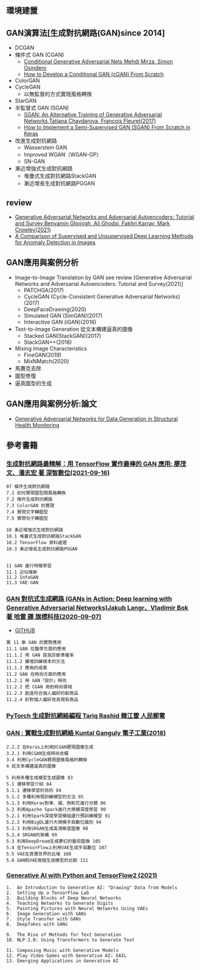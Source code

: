 
## 環境建置

## GAN演算法[生成對抗網路(GAN)since 2014]
- DCGAN
- 條件式 GAN (CGAN)
  - [Conditional Generative Adversarial Nets Mehdi Mirza, Simon Osindero](https://arxiv.org/abs/1411.1784) 
  - [How to Develop a Conditional GAN (cGAN) From Scratch](https://machinelearningmastery.com/how-to-develop-a-conditional-generative-adversarial-network-from-scratch/)
- ColorGAN
- CycleGAN
  - 以無監督的方式實現風格轉換 
- StarGAN
- 半監督式 GAN (SGAN)
  - [SGAN: An Alternative Training of Generative Adversarial Networks,Tatjana Chavdarova, François Fleuret(2017)](https://arxiv.org/abs/1712.02330) 
  - [How to Implement a Semi-Supervised GAN (SGAN) From Scratch in Keras](https://machinelearningmastery.com/semi-supervised-generative-adversarial-network/)
- 改進生成對抗網路
  - Wasserstein GAN
  - Improved WGAN（WGAN-GP）
  - SN-GAN
- 漸近增強式生成對抗網路
  - 堆疊式生成對抗網路StackGAN
  - 漸近增長生成對抗網路PGGAN
## review
- [Generative Adversarial Networks and Adversarial Autoencoders: Tutorial and Survey,Benyamin Ghojogh, Ali Ghodsi, Fakhri Karray, Mark Crowley(2021)](https://arxiv.org/abs/2111.13282)
- [A Comparison of Supervised and Unsupervised Deep Learning Methods for Anomaly Detection in Images](https://arxiv.org/abs/2107.09204)


## GAN應用與案例分析
- Image-to-Image Translation by GAN see review [Generative Adversarial Networks and Adversarial Autoencoders: Tutorial and Survey(2021)]
  - PATCHGA(2017)
  - CycleGAN (Cycle-Consistent Generative Adversarial Networks) (2017) 
  - DeepFaceDrawing(2020)
  - Simulated GAN (SimGAN)(2017) 
  - Interactive GAN (iGAN)(2016)
- Text-to-Image Generation 從文本構建逼真的圖像
  - Stacked GAN(StackGAN)(2017) 
  - StackGAN++(2018)
- Mixing Image Characteristics
  - FineGAN(2019) 
  - MixNMatch(2020)
- 馬賽克去除
- 圖型修復
- 逼真圖型的生成
## GAN應用與案例分析:論文
- [Generative Adversarial Networks for Data Generation in Structural Health Monitoring](https://arxiv.org/abs/2112.08196)

## 參考書籍
### [生成對抗網路最精解：用 TensorFlow 實作最棒的 GAN 應用: 廖茂文、潘志宏 著  深智數位(2021-09-16)](https://www.tenlong.com.tw/products/9789860776218?list_name=srh)
```
07 條件生成對抗網路
7.1 如何實現圖型間風格轉換
7.2 條件生成對抗網路
7.3 ColorGAN 的實現
7.4 實現文字轉圖型
7.5 實現句子轉圖型

10 漸近增強式生成對抗網路
10.1 堆疊式生成對抗網路StackGAN
10.2 TensorFlow 資料處理
10.3 漸近增長生成對抗網路PGGAN


11 GAN 進行特徵學習
11.1 近似推斷
11.2 InfoGAN
11.3 VAE-GAN
```

### [GAN 對抗式生成網路 (GANs in Action: Deep learning with Generative Adversarial Networks)Jakub Langr、Vladimir Bok 著 哈雷 譯 旗標科技(2020-09-07)](https://www.tenlong.com.tw/products/9789863126386?list_name=sp)

- [GITHUB](https://github.com/GANs-in-Action/gans-in-action)

```
第 11 章 GAN 的實際應用
11.1 GAN 在醫學方面的應用
11.1.1 用 GAN 提高診斷準確率
11.1.2 擴增訓練樣本的方法
11.1.3 應用的成果
11.2 GAN 在時尚方面的應用
11.2.1 用 GAN「設計」時尚
11.2.2 把 CGAN 用到時尚領域
11.2.3 創造符合個人偏好的新商品
11.2.4 針對個人偏好改良現有商品
```

### [PyTorch 生成對抗網絡編程 Tariq Rashid 韓江雷 人民郵電](https://www.tenlong.com.tw/products/9787115546388?list_name=srh)

### [GAN : 實戰生成對抗網絡 Kuntal Ganguly 電子工業(2018)](https://www.tenlong.com.tw/products/9787121342547?list_name=rd)
```
2.2.2 在Keras上利用DCGAN實現圖像生成
3.2.1 利用CGAN生成時尚衣櫃
3.4 利用CycleGAN實現圖像風格的轉換
4 從文本構建逼真的圖像

5 利用多種生成模型生成圖像 83
5.1 遷移學習介紹 84
5.1.1 遷移學習的目的 84
5.1.2 多種利用預訓練模型的方法 85
5.1.3 利用Keras對車、貓、狗和花進行分類 86
5.2 利用Apache Spark進行大規模深度學習 90
5.2.1 利用Spark深度學習模組運行預訓練模型 91
5.2.2 利用BigDL運行大規模手寫數位識別 94
5.2.3 利用SRGAN生成高清晰度圖像 98
5.2.4 SRGAN的架構 99
5.3 利用DeepDream生成夢幻的藝術圖像 105
5.4 在TensorFlow上利用VAE生成手寫數位 107
5.5 VAE在真實世界的比喻 108
5.6 GAN和VAE兩個生成模型的比較 111
```
### [Generative AI with Python and TensorFlow2 (2021)](https://www.packtpub.com/product/generative-ai-with-python-and-tensorflow-2/9781800200883)

```
1.	An Introduction to Generative AI: "Drawing" Data from Models
2.	Setting Up a TensorFlow Lab
3.	Building Blocks of Deep Neural Networks
4.	Teaching Networks to Generate Digits
5.	Painting Pictures with Neural Networks Using VAEs
6.	Image Generation with GANs
7.	Style Transfer with GANs
8.	Deepfakes with GANs

9.	The Rise of Methods for Text Generation
10.	NLP 2.0: Using Transformers to Generate Text

11.	Composing Music with Generative Models
12.	Play Video Games with Generative AI: GAIL
13.	Emerging Applications in Generative AI
```

### 
```


```
